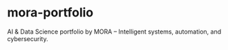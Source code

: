 # mora-portfolio
AI &amp; Data Science portfolio by MORA – Intelligent systems, automation, and cybersecurity.
